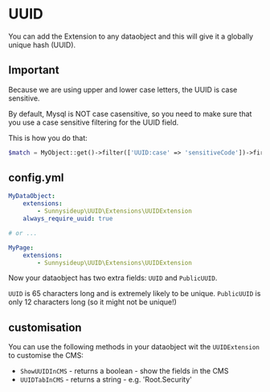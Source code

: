 # UUID

You can add the Extension to any dataobject and this will give it a globally unique hash (UUID).

## Important

Because we are using upper and lower case letters, the UUID is case sensitive.

By default, Mysql is NOT case casensitive, so you need to make sure that you use a case sensitive filtering for the UUID field.

This is how you do that:

```php
$match = MyObject::get()->filter(['UUID:case' => 'sensitiveCode'])->first();
```

## config.yml

```yml
MyDataObject:
    extensions:
        - Sunnysideup\UUID\Extensions\UUIDExtension
    always_require_uuid: true

# or ...

MyPage:
    extensions:
        - Sunnysideup\UUID\Extensions\UUIDExtension
```

Now your dataobject has two extra fields: `UUID` and `PublicUUID`.

`UUID` is 65 characters long and is extremely likely to be unique.
`PublicUUID` is only 12 characters long (so it might not be unique!)

## customisation

You can use the following methods in your dataobject wit the `UUIDExtension` to customise the CMS:

- `ShowUUIDInCMS` - returns a boolean - show the fields in the CMS
- `UUIDTabInCMS` - returns a string - e.g. 'Root.Security'
